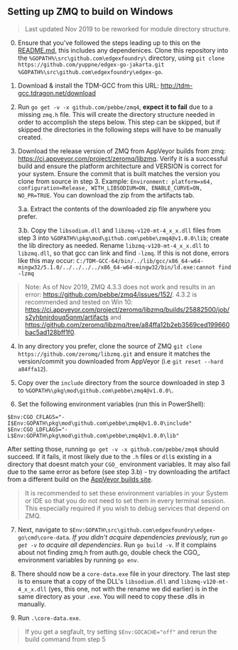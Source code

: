 ## Setting up ZMQ to build on Windows

> Last updated Nov 2019 to be reworked for module directory structure.

0. Ensure that you've followed the steps leading up to this on the [README.md](README.md), this includes any dependenices. Clone this repository into the `%GOPATH%\src\github.com\edgexfoundry\` directory, using `git clone https://github.com/yuppne/edgex-go-jakarta.git %GOPATH%\src\github.com\edgexfoundry\edgex-go`.

1. Download & install the TDM-GCC from this URL: http://tdm-gcc.tdragon.net/download

2. Run `go get -v -x github.com/pebbe/zmq4`, **expect it to fail** due to a missing `zmq.h` file. This will create the directory structure needed in order to accomplish the steps below. This step can be skipped, but if skipped the directories in the following steps will have to be manually created.

3. Download the release version of ZMQ from AppVeyor builds from zmq: https://ci.appveyor.com/project/zeromq/libzmq. Verify it is a successful build and ensure  the platform architecture and VERSION is correct for your system.  Ensure the commit that is built matches the version you clone from source in step 3. Example: `Environment: platform=x64, configuration=Release, WITH_LIBSODIUM=ON, ENABLE_CURVE=ON, NO_PR=TRUE`. You can download the zip from the artifacts tab.

    3.a. Extract the contents of the downloaded zip file anywhere you prefer.

    3.b. Copy the `libsodium.dll` and `libzmq-v120-mt-4_x_x.dll` files from step 3 into `%GOPATH%\pkg\mod\github.com\pebbe\zmq4@v1.0.0\lib`; create the lib directory as needed. Rename `libzmq-v120-mt-4_x_x.dll` to `libzmq.dll`, so that gcc can link and find `-lzmq`. If this is not done, errors like this may occur: `C:/TDM-GCC-64/bin/../lib/gcc/x86_64-w64-mingw32/5.1.0/../../../../x86_64-w64-mingw32/bin/ld.exe:cannot find -lzmq`

> Note: As of Nov 2019, ZMQ 4.3.3 does not work and results in an error: https://github.com/pebbe/zmq4/issues/152/. 4.3.2 is recommended and tested on Win 10:
https://ci.appveyor.com/project/zeromq/libzmq/builds/25882500/job/s2yhbnjrdouq5qnm/artifacts
and
https://github.com/zeromq/libzmq/tree/a84ffa12b2eb3569ced199660bac5ad128bff1f0. 

4. In any directory you prefer, clone the source of ZMQ `git clone https://github.com/zeromq/libzmq.git` and ensure it matches the version/commit you downloaded from AppVeyor (i.e `git reset --hard a84ffa12`).

5. Copy over the `include` directory from the source downloaded in step 3 to  `%GOPATH%\pkg\mod\github.com\pebbe\zmq4@v1.0.0\`.

6. Set the following environment variables (run this in PowerShell):

```
$Env:CGO_CFLAGS="-I$Env:GOPATH\pkg\mod\github.com\pebbe\zmq4@v1.0.0\include"
$Env:CGO_LDFLAGS="-L$Env:GOPATH\pkg\mod\github.com\pebbe\zmq4@v1.0.0\lib"
```

After setting those, running `go get -v -x github.com/pebbe/zmq4` should succeed. If it fails, it most likely due to the `.h` files or `dll`s existing in a directory that doesnt match your `CGO_` environment variables. It may also fail due to the same error as before (see step 3.b) - try downloading the artifact from a different build on the [AppVeyor builds site](https://ci.appveyor.com/project/zeromq/libzmq).

> It is recommended to set these environment variables in your System or IDE so that you do not need to set them in every terminal session. This especially required if you wish to debug services that depend on ZMQ. 

7. Next, navigate to `$Env:GOPATH\src\github.com\edgexfoundry\edgex-go\cmd\core-data`. *If you didn't acquire dependencies previously, run `go get -v` to acquire all dependencies*. Run `go build -v`. If it complains about not finding zmq.h from auth.go, double check the CGO_ environment variables by running `go env`.

8. There should now be a `core-data.exe` file in your directory. The last step is to ensure that a copy of the DLL's `libsodium.dll` and `libzmq-v120-mt-4_x_x.dll` (yes, this one, not with the rename we did earlier) is in the same directory as your `.exe`. You will need to copy these .dlls in manually. 

9. Run `.\core-data.exe`.

> If you get a segfault, try setting `$Env:GOCACHE="off"` and rerun the build command from step 5